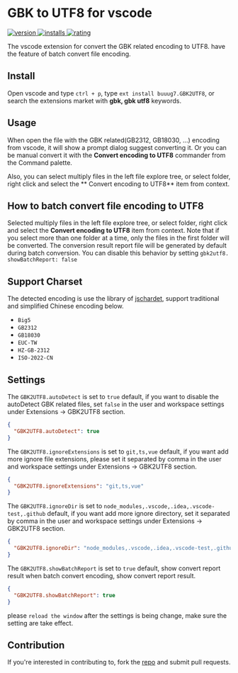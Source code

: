 # GBK to UTF8 for vscode

<p>
    <a href="https://marketplace.visualstudio.com/items?itemName=buuug7.gbk2utf8">
        <img src="https://vsmarketplacebadge.apphb.com/version-short/buuug7.gbk2utf8.svg" alt="version">
    </a>
    <a href="https://marketplace.visualstudio.com/items?itemName=buuug7.gbk2utf8">
        <img src="https://vsmarketplacebadge.apphb.com/installs-short/buuug7.gbk2utf8.svg" alt="installs">
    </a>
    <a href="https://marketplace.visualstudio.com/items?itemName=buuug7.gbk2utf8">
        <img src="https://vsmarketplacebadge.apphb.com/rating-short/buuug7.gbk2utf8.svg" alt="rating">
    </a>
</p>

The vscode extension for convert the GBK related encoding to UTF8. have the feature of batch convert file encoding.

## Install

Open vscode and type `ctrl + p`, type `ext install buuug7.GBK2UTF8`, or search the extensions market with **gbk, gbk
utf8** keywords.

## Usage

When open the file with the GBK related(GB2312, GB18030, ...) encoding from vscode, it will show a prompt dialog suggest
converting it. Or you can be manual convert it with the **Convert encoding to UTF8** commander from the Command palette.

Also, you can select multiply files in the left file explore tree, or select folder, right click and select the **
Convert encoding to UTF8** item from context.

## How to batch convert file encoding to UTF8

Selected multiply files in the left file explore tree, or select folder, right click and select the **Convert encoding
to UTF8** item from context. Note that if you select more than one folder at a time, only the files in the first folder will be converted. The conversion result report file will be generated by default during batch conversion. You can disable this behavior by setting `gbk2utf8. showBatchReport: false`

## Support Charset

The detected encoding is use the library of [jschardet](https://github.com/aadsm/jschardet), support traditional and
simplified Chinese encoding below.

- `Big5`
- `GB2312`
- `GB18030`
- `EUC-TW`
- `HZ-GB-2312`
- `ISO-2022-CN`

## Settings

The `GBK2UTF8.autoDetect` is set to `true` default, if you want to disable the autoDetect GBK related files,
set `false` in the user and workspace settings under Extensions -> GBK2UTF8 section.

```json
{
  "GBK2UTF8.autoDetect": true
}
```

The `GBK2UTF8.ignoreExtensions` is set to `git,ts,vue` default, if you want add more ignore file extensions, please set
it separated by comma in the user and workspace settings under Extensions -> GBK2UTF8 section.

```json
{
  "GBK2UTF8.ignoreExtensions": "git,ts,vue"
}
```

The `GBK2UTF8.ignoreDir` is set to `node_modules,.vscode,.idea,.vscode-test,.github` default, if you want add more
ignore directory, set it separated by comma in the user and workspace settings under Extensions -> GBK2UTF8 section.

```json
{
  "GBK2UTF8.ignoreDir": "node_modules,.vscode,.idea,.vscode-test,.github"
}
```

The `GBK2UTF8.showBatchReport` is set to `true` default, show convert report result when batch convert encoding, show
convert report result.

```json
{
  "GBK2UTF8.showBatchReport": true
}
```

please `reload the window` after the settings is being change, make sure the setting are take effect.

## Contribution

If you're interested in contributing to, fork the [repo](https://github.com/buuug7/gbk2utf8-vscode.git) and submit pull
requests.
